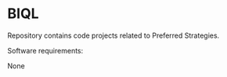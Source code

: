 # BIQL
Repository contains code projects related to Preferred Strategies.

Software requirements:

None
